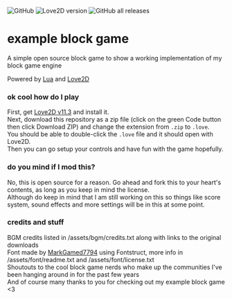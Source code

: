 ![GitHub](https://img.shields.io/github/license/Oshisaure/example-block-game)
![Love2D version](https://img.shields.io/badge/Love2D-v11.3-blue)
![GitHub all releases](https://img.shields.io/github/downloads/Oshisaure/example-block-game/total)

# example block game
A simple open source block game to show a working implementation of my block game engine

Powered by [Lua](https://www.lua.org/about.html) and [Love2D](https://love2d.org/)

### ok cool how do I play
First, get [Love2D v11.3](https://github.com/love2d/love/releases/tag/11.3) and install it.  
Next, download this repository as a zip file (click on the green Code button then click Download ZIP) and change the extension from `.zip` to `.love`.  
You should be able to double-click the `.love` file and it should open with Love2D.  
Then you can go setup your controls and have fun with the game hopefully.  

### do you mind if I mod this?
No, this is open source for a reason. Go ahead and fork this to your heart's contents, as long as you keep in mind the license.  
Although do keep in mind that I am still working on this so things like score system, sound effects and more settings will be in this at some point.

### credits and stuff
BGM credits listed in /assets/bgm/credits.txt along with links to the original downloads  
Font made by [MarkGamed7794](https://github.com/MarkGamed7794) using Fontstruct, more info in /assets/font/readme.txt and /assets/font/license.txt  
Shoutouts to the cool block game nerds who make up the communities I've been hanging around in for the past few years  
And of course many thanks to you for checking out my example block game <3
